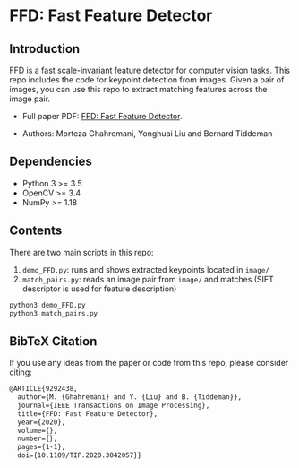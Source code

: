 
# FFD: Fast Feature Detector

## Introduction
FFD is a fast scale-invariant feature detector for computer vision tasks. This repo includes the code for keypoint detection from images. Given a pair of images, you can use this repo to extract matching features across the image pair.



* Full paper PDF: [FFD: Fast Feature Detector](https://arxiv.org/pdf/2012.00859.pdf).

* Authors: Morteza Ghahremani, Yonghuai Liu and Bernard Tiddeman



## Dependencies
* Python 3 >= 3.5
* OpenCV >= 3.4 
* NumPy >= 1.18


## Contents
There are two main scripts in this repo:

1. `demo_FFD.py`: runs and shows extracted keypoints located in `image/`
2. `match_pairs.py`: reads an image pair from `image/` and matches (SIFT descriptor is used for feature description)

```sh
python3 demo_FFD.py
python3 match_pairs.py
```


## BibTeX Citation
If you use any ideas from the paper or code from this repo, please consider citing:

```txt
@ARTICLE{9292438,
  author={M. {Ghahremani} and Y. {Liu} and B. {Tiddeman}},
  journal={IEEE Transactions on Image Processing}, 
  title={FFD: Fast Feature Detector}, 
  year={2020},
  volume={},
  number={},
  pages={1-1},
  doi={10.1109/TIP.2020.3042057}}

```
